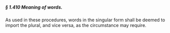 ##### § 1.410 Meaning of words. #####

As used in these procedures, words in the singular form shall be deemed to import the plural, and vice versa, as the circumstance may require.